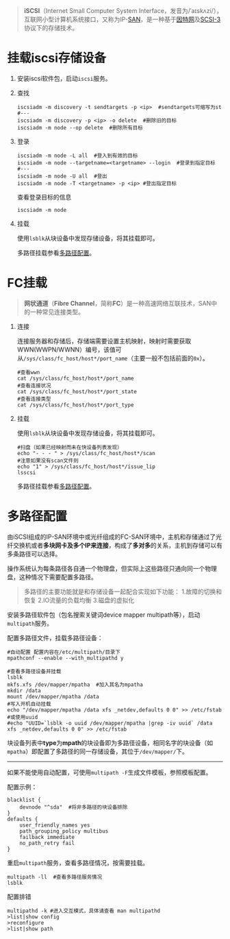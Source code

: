 > **iSCSI**（Internet Small Computer System Interface，发音为/ˈаɪskʌzi/），互联网小型计算机系统接口，又称为IP-[SAN](https://zh.wikipedia.org/wiki/SAN)，是一种基于[因特网](https://zh.wikipedia.org/wiki/%E5%9B%A0%E7%89%B9%E7%BD%91)及[SCSI-3](https://zh.wikipedia.org/wiki/SCSI-3)协议下的存储技术。

# 挂载iscsi存储设备

1. 安装iscsi软件包，启动`iscsi`服务。

2. 查找

   ```shell
   iscsiadm -m discovery -t sendtargets -p <ip>  #sendtargets可缩写为st
   #---
   iscsiadm -m discovery -p <ip> -o delete  #删除旧的目标
   iscsiadm -m node --op delete  #删除所有目标
   ```

3. 登录

   ```shell
   iscsiadm -m node -L all  #登入到有效的目标
   iscsiadm -m node --targetname=<targetname> --login  #登录到指定目标
   #---
   iscsiadm -m node -U all  #登出
   iscsiadm -m node -T <targetname> -p <ip> #登出指定目标
   ```

   查看登录目标的信息

   ```shell
   iscsiadm -m node
   ```

4. 挂载

   使用`lsblk`从块设备中发现存储设备，将其挂载即可。

   多路径挂载参看[多路径配置](#多路径配置)。

# FC挂载

> **网状通道**（**Fibre Channel**，简称**FC**）是一种高速网络互联技术，SAN中的一种常见连接类型。

1. 连接

   连接服务器和存储后，存储端需要设置主机映射，映射时需要获取WWN(WWPN/WWNN）编号，该值可从`/sys/class/fc_host/host*/port_name`（主要一般不包括前面的`0x`）。

   ```shell
   #查看wwn
   cat /sys/class/fc_host/host*/port_name
   #查看连接状况
   cat /sys/class/fc_host/host*/port_state
   #查看连接类型
   cat /sys/class/fc_host/host*/port_type
   ```

2. 挂载

   使用`lsblk`从块设备中发现存储设备，将其挂载即可。

   ```shell
   #扫盘（如果已经映射而未在快设备列表发现）
   echo "- - - " > /sys/class/fc_host/host*/scan
   #注意如果没有scan文件则
   echo "1" > /sys/class/fc_host/host*/issue_lip
   lsscsi
   ```

   多路径挂载参看[多路径配置](#多路径配置)。

# 多路径配置

由iSCSI组成的IP-SAN环境中或光纤组成的FC-SAN环境中，主机和存储通过了光纤交换机或者**多块网卡及多个IP来连接**，构成了**多对多**的关系，主机到存储可以有多条路径可以选择。

操作系统认为每条路径各自通一个物理盘，但实际上这些路径只通向同一个物理盘，这种情况下需要配置多路径。

> 多路径的主要功能就是和存储设备一起配合实现如下功能：
> 1.故障的切换和恢复
> 2.IO流量的负载均衡
> 3.磁盘的虚拟化

安装多路径软件包（包名搜索关键词device mapper multipath等），启动`multipath`服务。

配置多路径文件，挂载多路径设备：

```shell
#自动配置 配置内容在/etc/multipath/目录下
mpathconf --enable --with_multipathd y

#查看多路径设备并挂载
lsblk
mkfs.xfs /dev/mapper/mpatha  #加入其名为mpatha
mkdir /data
mount /dev/mapper/mpatha /data
#写入开机自动挂载
echo "/dev/mapper/mpatha /data xfs _netdev,defaults 0 0" >> /etc/fstab
#或使用uuid
#echo "UUID=`lsblk -o uuid /dev/mapper/mpatha |grep -iv uuid` /data xfs _netdev,defaults 0 0" >> /etc/fstab
```

块设备列表中**type**为**mpath**的块设备即为多路径设备，相同名字的块设备（如`mpatha`）即配置了多路径的同一存储设备，其位于`/dev/mapper/`下。



---

如果不能使用自动配置，可使用`multipath -F`生成文件模板，参照模板配置。

配置示例：

```shell
blacklist {
    devnode "^sda"  #将非多路径的块设备排除
}
defaults {
    user_friendly_names yes
    path_grouping_policy multibus
    failback immediate
    no_path_retry fail
}
```

重启`multipath`服务，查看多路径情况，按需要挂载。

```shell
multipath -ll  #查看多路径服务情况
lsblk
```

配置排错

```shell
multipathd -k #进入交互模式，具体请查看 man multipathd
>list|show config
>reconfigure
>list|show path
```

